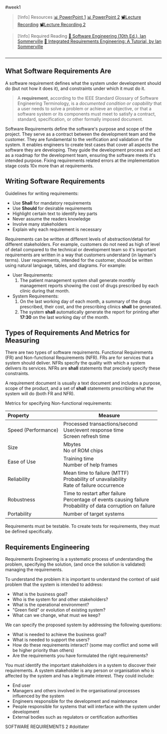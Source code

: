 #week1 

> [!info] Resources
> [📊 PowerPoint 1](SoftwareRequirements.pdf)
> [📊 PowerPoint 2](SoftwareRequirements2.pdf)
> [📽️Lecture Recording](https://lancaster.cloud.panopto.eu/Panopto/Pages/Viewer.aspx?id=701d3f86-17ee-4bfd-a3d9-b36300370351&start=0)
> [📽️Lecture Recording 2]([https://lancaster.cloud.panopto.eu/Panopto/Pages/Viewer.aspx?id=649f371b-8e90-46ed-b7e8-b36600e31e4c&start=0](https://lancaster.cloud.panopto.eu/Panopto/Pages/Viewer.aspx?id=649f371b-8e90-46ed-b7e8-b36600e31e4c&start=0))


> [!info] Required Reading
> [📘 Software Engineering (10th Ed.), Ian Sommerville](GlobalEditionSoftwareEngineering10thEdition2016_IanSommerville.pdf)
> [📘 Integrated Requirements Engineering: A Tutorial, by Ian Sommerville](Resources/IntegratedRequirementsEngineeringATutorial2005_IanSommerville.pdf)

```table-of-contents

```

---

## What Software Requirements Are

A software requirement defines what the system under development should do (but not how it does it), and constraints under which it must do it.

> A **requirement**, according to the IEEE Standard Glossary of Software Engineering Terminology, is a _documented condition or capability_ that a user needs to solve a problem or achieve an objective, or that a software system or its components must meet to satisfy a contract, standard, specification, or other formally imposed document.

Software Requirements define the software's purpose and scope of the project. They serve as a contract between the development team and the customer. They are fundamental to the verification and validation of the system. It enables engineers to create test cases that cover all aspects the software they are developing. They guide the development process and act as a roadmap for the development team, ensuring the software meets it's intended purpose. Fixing requirements related errors at the implementation stage costs 10x more than at requirements.

## Writing Software Requirements

Guidelines for writing requirements:

- Use **Shall** for mandatory requirements
- Use **Should** for desirable requirements
- Highlight certain text to identify key parts
- Never assume the readers knowledge
- Involve many stakeholders
- Explain why each requirement is necessary

Requirements can be written at different levels of abstraction/detail for different stakeholders. For example, customers do not need as high of level of detail compared to the technical or development team so it's important requirements are written in a way that customers understand (in layman's terms). User requirements, intended for the customer, should be written using natural language, tables, and diagrams. For example:

- User Requirements:
	1. The patient management system shall generate monthly management reports showing the cost of drugs prescribed by each clinic during that month.
- System Requirements:
	1. On the last working day of each month, a summary of the drugs prescribed, their cost, and the prescribing clinics **shall** be generated.
	2. The system **shall** automatically generate the report for printing after **17:30** on the last working day of the month.

## Types of Requirements And Metrics for Measuring

There are two types of software requirements. Functional Requirements (FR) and Non-functional Requirements (NFR). FRs are for services that a system should deliver. NFRs specify the quality with which a system delivers its services. NFRs are **shall** statements that precisely specify these constraints.

A requirement document is usually a text document and includes a purpose, scope of the product, and a set of **shall** statements prescribing what the system will do (both FR and NFR). 

Metrics for specifying Non-functional requirements:

| Property            | Measure                                                                                                            |
| :------------------ | ------------------------------------------------------------------------------------------------------------------ |
| Speed (Performance) | Processed transactions/second<br>User/event response time<br>Screen refresh time                                   |
| Size                | Mbytes<br>No of ROM chips                                                                                          |
| Ease of Use         | Training time<br>Number of help frames                                                                             |
| Reliability         | Mean time to failure (MTTF)<br>Probability of unavailability<br>Rate of failure occurrence                         |
| Robustness          | Time to restart after failure<br>Percentage of events causing failure<br>Probability of data corruption on failure |
| Portability         | Number of target systems                                                                                           |

Requirements must be testable. To create tests for requirements, they must be defined specifically. 

## Requirements Engineering

Requirements Engineering is a systematic process of understanding the problem, specifying the solution, (and once the solution is validated) managing the requirements.

To understand the problem it is important to understand the context of said problem that the system is intended to address:
- What is the business goal?
- Who is the system for and other stakeholders?
- What is the operational environment?
- "Green field" or evolution of existing system?
- What can we change, what must we keep?

We can specify the proposed system by addressing the following questions:
- What is needed to achieve the business goal?
- What is needed to support the users?
- How do these requirements interact? (some may conflict and some will be higher priority than others)
- Are the requirements you have formulated the right requirements?

You must identify the important stakeholders in a system to discover their requirements. A system stakeholder is any person or organisation who is affected by the system and has a legitimate interest. They could include:
- End user
- Managers and others involved in the organisational processes influenced by the system
- Engineers responsible for the development and maintenance
- People responsible for systems that will interface with the system under development
- External bodies such as regulators or certification authorities


SOFTWARE REQUIREMENTS 2 #doitlater 
